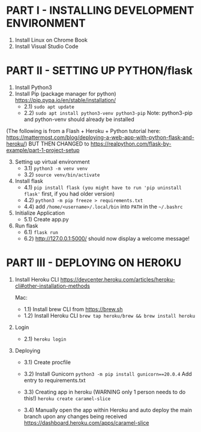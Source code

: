 # PART I - INSTALLING DEVELOPMENT ENVIRONMENT

1) Install Linux on Chrome Book
2) Install Visual Studio Code 

# PART II - SETTING UP PYTHON/flask

1) Install Python3
2) Install Pip (package manager for python)
    https://pip.pypa.io/en/stable/installation/
    - 2.1) `sudo apt update`
    - 2.2) `sudo apt install python3-venv python3-pip`
    Note: python3-pip and python-venv should already be installed

(The following is from a Flash + Heroku + Python tutorial here:
https://mattermost.com/blog/deploying-a-web-app-with-python-flask-and-heroku/)
BUT THEN CHANGED to
https://realpython.com/flask-by-example/part-1-project-setup

3) Setting up virtual environment
    - 3.1) `python3 -m venv venv`
    - 3.2) `source venv/bin/activate`
4) Install flask
    - 4.1) `pip install flask (you might have to run 'pip uninstall flask'` first, if you had older version)
    - 4.2) `python3 -m pip freeze > requirements.txt`
    - 4.4) add `/home/<username>/.local/bin` into `PATH` in the `~/.bashrc`
5) Initialize Application 
    - 5.1) Create app.py
6) Run flask
    - 6.1) `flask run`
    - 6.2) http://127.0.0.1:5000/ should now display a welcome message!

# PART III - DEPLOYING ON HEROKU

1) Install Heroku CLI
    https://devcenter.heroku.com/articles/heroku-cli#other-installation-methods

    Mac:
    - 1.1) Install brew CLI from https://brew.sh 
    - 1.2) Install Heroku CLI 
        `brew tap heroku/brew && brew install heroku`

2)  Login
    - 2.1) `heroku login`

3) Deploying
    - 3.1) Create procfile
    
    - 3.2) Install Gunicorn
        `python3 -m pip install gunicorn==20.0.4`
        Add entry to requirements.txt
    
    - 3.3) Creating app in heroku (WARNING only 1 person needs to do this!)
        `heroku create caramel-slice`
    
    - 3.4) Manually open the app within Heroku and auto deploy the main branch upon any changes being received 
        https://dashboard.heroku.com/apps/caramel-slice